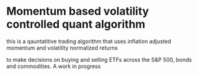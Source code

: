 # Momentum based volatility controlled quant algorithm

this is a qauntatitive trading algorithm that uses inflation adjusted momentum and volatility normalized returns 

to make decisions on buying and selling ETFs across the S&P 500, bonds and commodities. A work in progress
